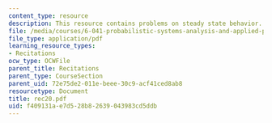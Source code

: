 ```yaml
---
content_type: resource
description: This resource contains problems on steady state behavior.
file: /media/courses/6-041-probabilistic-systems-analysis-and-applied-probability-spring-2006/f409131ae7d528b82639043983cd5ddb_rec20.pdf
file_type: application/pdf
learning_resource_types:
- Recitations
ocw_type: OCWFile
parent_title: Recitations
parent_type: CourseSection
parent_uid: 72e75de2-011e-beee-30c9-acf41ced8ab8
resourcetype: Document
title: rec20.pdf
uid: f409131a-e7d5-28b8-2639-043983cd5ddb
---
```

